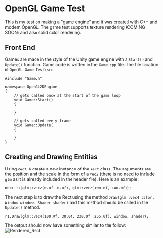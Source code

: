 # OpenGL Game Test
This is my test on making a "game engine" and it was created with C++ and modern OpenGL. The game test supports texture rendering (COMING SOON) and also solid color rendering.

## Front End
Games are made in the style of the Unity game engine with a `Start()` and `Update()` function.
Game code is written in the `Game.cpp` file. The file location is `OpenGL Game Test\src`
```
#include "Game.h"

namespace OpenGL2DEngine
{
	// gets called once at the start of the game loop
	void Game::Start()
	{

	}

	// gets called every frame
	void Game::Update()
	{

	}
}
```

## Creating and Drawing Entities
Using `Rect.h` create a new instance of the `Rect` class. The arguments are the position and the scale in the form of a `vec2` (there is no need to include `glm` as it is already included in the header file).
Here is an example:
```
Rect r1(glm::vec2(0.0f, 0.0f), glm::vec2(100.0f, 100.0f));
```

The next step is to draw the Rect using the method `Draw(glm::vec4 color, Window window, Shader shader)` and this method should be called in the `Update()` method.
```
r1.Draw(glm::vec4(100.0f, 30.0f, 230.0f, 255.0f), window, shader);
```
The output should now have something similar to the follow:
![Rendered_Rect](https://user-images.githubusercontent.com/97370242/159363689-0d99e524-3dda-43ce-91fc-43ad8cd44c15.jpg)
